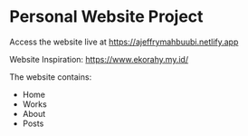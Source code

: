 # Personal Website Project

Access the website live at https://ajeffrymahbuubi.netlify.app

Website Inspiration: https://www.ekorahy.my.id/

The website contains:

- Home
- Works
- About
- Posts
